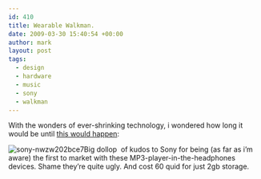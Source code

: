 ```yaml
---
id: 410
title: Wearable Walkman.
date: 2009-03-30 15:40:54 +00:00
author: mark
layout: post
tags:
  - design
  - hardware
  - music
  - sony
  - walkman
---
```

With the wonders of ever-shrinking technology, i wondered how long it would be until [this would happen](https://www.sonystyle.co.uk/SonyStyle/MP3-WALKMAN/Wearable-Walkman/NWZW202B.CE7):

<p style="text-align: left;">
  <img class="aligncenter size-full wp-image-411" title="sony-nwzw202bce7" src="/images/fromwp/2009/03/sony-nwzw202bce7.jpg" alt="sony-nwzw202bce7" width="323" height="246" srcset="/images/fromwp/2009/03/sony-nwzw202bce7.jpg 323w, /images/fromwp/2009/03/sony-nwzw202bce7-300x228.jpg 300w" sizes="(max-width: 323px) 100vw, 323px" />Big dollop  of kudos to Sony for being (as far as i&#8217;m aware) the first to market with these MP3-player-in-the-headphones devices. Shame they&#8217;re quite ugly. And cost 60 quid for just 2gb storage.
</p>